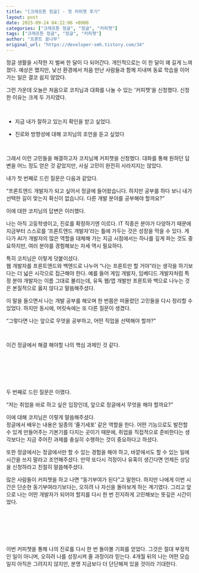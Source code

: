 ```yaml
---
title: "[크래프톤 정글] - 첫 커피챗 후기"
layout: post
date: 2025-09-24 04:22:06 +0900
categories: ["크래프톤 정글", "정글", "커피챗"]
tags: ["크래프톤 정글", "정글", "커피챗"]
author: "프론트 꿈나무"
original_url: "https://developer-smh.tistory.com/34"
---
```


정글 생활을 시작한 지 벌써 한 달이 다 되어간다. 개인적으로는 이 한 달이 꽤 길게 느껴졌다. 예상은 했지만, 낯선 환경에서 처음 만난 사람들과 함께 지내며 동료 학습을 이어가는 일은 결코 쉽지 않았다.

그런 가운데 오늘은 처음으로 코치님과 대화를 나눌 수 있는 '커피챗'을 신청했다. 신청한 이유는 크게 두 가지였다.

 

- 지금 내가 잘하고 있는지 확인을 받고 싶었다.

- 진로와 방향성에 대해 코치님의 조언을 듣고 싶었다

 

그래서 이런 고민들을 해결하고자 코치님께 커피챗을 신청했다. 대화를 통해 원하던 답변을 어느 정도 얻은 것 같았지만, 사실 고민이 완전히 사라지지는 않았다.

내가 첫 번째로 드린 질문은 다음과 같았다.

> 
“프론트엔드 개발자가 되고 싶어서 정글에 들어왔습니다. 하지만 공부를 하다 보니 내가 선택한 길이 맞는지 확신이 없습니다. 다른 개발 분야를 공부해야 할까요?”

이에 대한 코치님의 답변은 이러했다.

나는 아직 고등학생이고, 진로를 확정하기엔 이르다. IT 직종은 분야가 다양하기 때문에 지금부터 스스로를 ‘프론트엔드 개발자’라는 틀에 가두는 것은 성장을 막을 수 있다. 게다가 AI가 개발자의 많은 역할을 대체해 가는 지금 시점에서는 하나를 깊게 파는 것도 중요하지만, 여러 분야를 경험해보는 자세 역시 필요하다.

특히 코치님은 이렇게 덧붙이셨다.  
웹 개발자를 프론트엔드와 백엔드로 나누어 “나는 프론트만 할 거야”라는 생각을 하기보다는 더 넓은 시각으로 접근해야 한다. 예를 들어 게임 개발자, 임베디드 개발자처럼 특정 분야 개발자는 이름 그대로 불리는데, 유독 웹/앱 개발만 프론트와 백으로 나누는 것은 본질적으로 옳지 않다고 말씀해주셨다.

이 말을 들으면서 나는 개발 공부를 해오며 한 번쯤은 떠올렸던 고민들을 다시 정리할 수 있었다. 하지만 동시에, 머릿속에는 또 다른 질문이 생겼다.

> 
“그렇다면 나는 앞으로 무엇을 공부하고, 어떤 직업을 선택해야 할까?”

 

이건 정글에서 해결 해야할 나의 핵심 과제인 것 같다. 

 

 

 

두 번째로 드린 질문은 이랬다.

> 
“저는 취업을 바로 하고 싶은 입장인데, 앞으로 정글에서 무엇을 해야 할까요?”

이에 대해 코치님은 이렇게 말씀해주셨다.  
정글에서 배우는 내용은 일종의 ‘줄기세포’ 같은 역할을 한다. 어떤 기능으로도 발전할 수 있게 만들어주는 기본기를 다지는 곳이기 때문에, 취업을 직접적으로 준비한다는 생각보다는 지금 주어진 과제를 충실히 수행하는 것이 중요하다고 하셨다.

또한 정글에서는 정글에서만 할 수 있는 경험을 해야 하고, 바깥에서도 할 수 있는 일에 시간을 쓰지 말라고 조언해주셨다. 만약 또다시 걱정이나 유혹이 생긴다면 언제든 상담을 신청하라고 친절히 말씀해주셨다.

많은 사람들이 커피챗을 하고 나면 “동기부여가 된다”고 말한다. 하지만 나에게 이번 시간은 단순한 동기부여라기보다는, 오히려 나 자신을 돌아보게 하는 계기였다. 그리고 앞으로 나는 어떤 개발자가 되어야 할지를 다시 한 번 진지하게 고민해보는 뜻깊은 시간이었다.

 

 

 

> 
이번 커피챗을 통해 나의 진로를 다시 한 번 돌아볼 기회를 얻었다. 그것은 절대 부정적인 일이 아니며, 오히려 나를 성장시켜 줄 과정이라 믿는다. 4개월 뒤의 나는 어떤 모습일지 아직은 그려지지 않지만, 분명 지금보다 더 단단해져 있을 것이라 기대한다.
